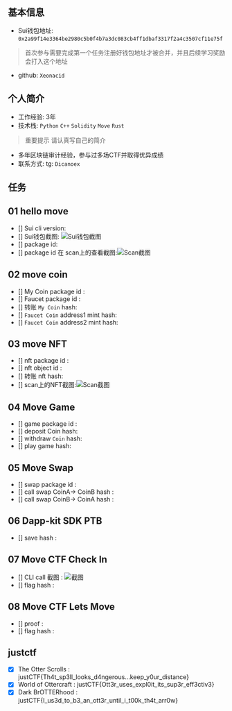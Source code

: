 ## 基本信息
- Sui钱包地址: `0x2a99f14e3364be2980c5b0f4b7a3dc083cb4ff1dbaf3317f2a4c3507cf11e75f`
> 首次参与需要完成第一个任务注册好钱包地址才被合并，并且后续学习奖励会打入这个地址
- github: `Xeonacid`

## 个人简介
- 工作经验: 3年
- 技术栈: `Python` `C++` `Solidity` `Move` `Rust`
> 重要提示 请认真写自己的简介
- 多年区块链审计经验，参与过多场CTF并取得优异成绩
- 联系方式: tg: `Dicanoex` 

## 任务

##   01 hello move  
- [] Sui cli version:
- [] Sui钱包截图: ![Sui钱包截图](./images/你的图片地址)
- [] package id: 
- [] package id 在 scan上的查看截图:![Scan截图](./images/你的图片地址)

##   02 move coin
- [] My Coin package id : 
- [] Faucet package id : 
- [] 转账 `My Coin` hash:
- [] `Faucet Coin` address1 mint hash:
- [] `Faucet Coin` address2 mint hash:

##   03 move NFT
- [] nft package id :
- [] nft object id : 
- [] 转账 nft  hash:
- [] scan上的NFT截图:![Scan截图](./images/你的图片地址)

##   04 Move Game
- [] game package id :
- [] deposit Coin hash:
- [] withdraw `Coin` hash:
- [] play game hash:

##   05 Move Swap
- [] swap package id :
- [] call swap CoinA-> CoinB  hash :
- [] call swap CoinB-> CoinA  hash :

##   06 Dapp-kit SDK PTB
- [] save hash :

##   07 Move CTF Check In
- [] CLI call 截图 : ![截图](./images/你的图片地址)
- [] flag hash :

##   08 Move CTF Lets Move
- [] proof : 
- [] flag hash :

##   justctf
- [x] The Otter Scrolls : justCTF{Th4t_sp3ll_looks_d4ngerous...keep_y0ur_distance}
- [x] World of Ottercraft : justCTF{Ott3r_uses_expl0it_its_sup3r_eff3ctiv3}
- [x] Dark BrOTTERhood : justCTF{I_us3d_to_b3_an_ott3r_until_i_t00k_th4t_arr0w}

